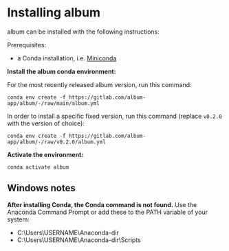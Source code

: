 # Installing album

album can be installed with the following instructions:

Prerequisites:

- a Conda installation, i.e. [Miniconda](https://docs.conda.io/en/latest/miniconda.html)

**Install the album conda environment:**

For the most recently released album version, run this command:

```
conda env create -f https://gitlab.com/album-app/album/-/raw/main/album.yml
```
 
In order to install a specific fixed version, run this command (replace `v0.2.0` with the version of choice):

```
conda env create -f https://gitlab.com/album-app/album/-/raw/v0.2.0/album.yml
```

**Activate the environment:**

```
conda activate album
```

## Windows notes
**After installing Conda, the Conda command is not found.**
Use the Anaconda Command Prompt or add these to the PATH variable of your system:
- C:\\Users\USERNAME\Anaconda-dir
- C:\\Users\USERNAME\Anaconda-dir\Scripts
